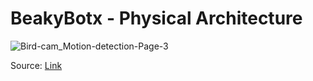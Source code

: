# BeakyBotx - Physical Architecture 


![Bird-cam_Motion-detection-Page-3](https://github.com/user-attachments/assets/f7060b0f-fbc1-4520-bd1f-e42e59f4bd3f)

Source: [Link](https://viewer.diagrams.net/?tags=%7B%7D&lightbox=1&highlight=0000ff&edit=_blank&layers=1&nav=1&title=Bird-cam_Motion-detection.drawio&page-id=d3pDo7fImPE6Pftn6lfX&dark=auto#R%3Cmxfile%20pages%3D%223%22%3E%3Cdiagram%20name%3D%22Page-1%22%20id%3D%225jdGd0YhwBf-OgEjclWp%22%3E7Vvfc6I6FP5reOwOCfLDx6rd3odtb2e8s%2FfuvqUSIXuBMCGu2r9%2BAyRAipZaW0XtTDtjDvEcyPnOd05O0LDG8eqWoTS8oz6ODGgGjPiGNTEgBOJfCFIUYE2Qz5iSJyU0pXRBfJxpEzmlESepLpzRJMEzrskQY3SpT5vTqH0b0xmKcEv6L%2FF5WEo926zlf2EShMoQMOWVGKnJUpCFyKfLhsi6MaBjQGuFDGtk5DL9zxozSnnnNDU5Xo1xlK%2BsWtfS7te3K6ieneGEv5POp2lqT4m5Wn83f%2BL01okm1%2FdX0Cst%2FUbRQq67XDO%2BVo5gdJH4ONci9I6WIeF4mqJZfnUpcCVkIY8jMQLiY8YZ%2Fb9yGCzusTCAGcerrU8HXuOW5w94i2mMOVuLsdSswLGWWl05XtYAch0pC5vgMS0pRRKkQaV7p1UXc%2BXCv6%2BfnJZXsC%2BiRQ4p4yENaIKim1o60v1Wz%2FlGaSq99QtzvpaRjhac6r4U3mHr%2F%2FLvf7HV8IdUVwwmK220lqM5TbhUCgYvYCJ%2FhJcRIZ6YLtgMv7AyiokQCzB%2FYZ69J8IYjhAnv%2FUb7ilaQCuo7ygnNBGyO5oQThlJghaiBE2m%2BUdWkHcTCDWSwBYGQBEJEjGcCf9htgMGDsML1kAnhmrcIAawiRi8ftOC9UkL2xLbK2lhX4CdEi3A7lyvOEBoE2Ud1h0%2FJ1E0phEV8T0pnSdHG1yZxzURxdw39IijB5qRgn%2BsySPlnMaNCdc5c8Slf3mOwFGKGRHLltOIuo%2BHWtSC0SF5ZGDaGo%2FADTyiKokmjfS8uvCOSiNAI5GaU%2FpAI3bfaGQXG8rSNWNo3dCXUpLw7G3a6rt%2FyLXUoeE8S7G2xPxr0f0mI5b3diNFOJVLs5vjiiisfHfs2AVOi9Xv6cZ4LqhYj8FW2aaxsrgQE98vwx1n5Ak9FvryKJQYEsrtkWFPtvKybAbIb1b72C6%2B3k5T%2B5P4lfnFNYGlE3k5%2BtAwrNGsNNL5PBO0sjuC%2BwbC4WcdumcCcS%2BoDgVui7J%2B4Ow8OWv4bpwFHcf9ZKl9cGe3YFe1RSZiczHjgo1azc%2BQxo%2BLrLvx2bOGh6VvVAZDs7VRqbqjJ9TwAO3W1jFSz0FTiPvaPYh5QTmknULGKOULhoXwIaS8XQJfUHvTUecgXe1NxQA9dTK8wGhXp62d4Q4vKdzVqjSQAExRMpr%2FkFgEJDT%2Fvr%2FkgPfU2fepB%2FxxDzT63IkUFvpWBpxML7J6N%2BRDm5GerLkvuBkJBy2aPtdmZElV79ONtKFsoB1oZ69MA6hbOJudPrSPmkfMs8gjF59GgGqafGgaeW7l80zrCl5Qgxju%2B2JanUc823M1KKk3Pg6bVsDwTLMK2FzdmBu6yEKvg%2BJ8Jxnw0rTbxu%2Bp9pbVZlPRoql2mo3dZ%2FVmzAk1l4%2FTXTqJY0zFcN1Vw%2BBQZUMfAKN4vyYE1Y%2B6iVCabThP6oh0vTPVs7h%2Ftt8dqrfauppOSnYwLxZzO37CoZJL%2FcsY6%2BYP%3C%2Fdiagram%3E%3Cdiagram%20id%3D%22EbkvVdunOR1WZa_RLkWo%22%20name%3D%22Page-2%22%3E3Zddb9owFIZ%2FTSS4iJTYQOFyBAhiQKF0a7cbZIhJ3DpxZAwh%2FfWzg8OHkk2dVqAaIMV%2Bz4k%2FnmMfGwM64c7lKA5GzMPUAJa3M2DHAMC%2BA8BQP8tL90rDtvaCz4mnnY7CjLxhLeZuG%2BLh9ZmjYIwKEp%2BLSxZFeCnONMQ5S87dVoye9xojHxeE2RLRovpEPBHs1WbdOup9TPwg79m2tCVEubMW1gHyWHIiwa4BHc6Y2JfCnYOpgpdz2b%2FX%2B431MDCOI%2FGuF0Y%2BH83951qt295GX0F%2F%2BK1n6la2iG70hB9ioscr0hwCZ5vIw6ody4DtJCACz2K0VNZEhl1qgQiprNmyWBxX3gnmAu9OJD1OF7MQC55KF20FOUS9aOp3up4cQ1BraC04wZ9rSEfdPzR9BCMLms1fcAJFTmi9ICiS4lDikI%2F72efjZt%2BaGyxwe8TRmvEelVshR%2Fcv1FaEUodRxmWdqgmZHuKvFQPAXvYxgLNFvGKaPs4s5jJzBnI6cs7QBupbrV6Gf61%2Ba%2F61Av8RWxCKx1h8V4bKhGNTcEQi7FUvF4lWC8KbRgK2rhgJMHgSrZdmb%2Br5ofv6MGju%2BpOSTOts1oKFahegFHMVjIPSJtyTjw4W8kwjTGWZ7Gj9r0MErxgieD9cdaKfPx4baTtoTNtpnCYlIXIZ86lK7pIaWtw8vx%2BuHX%2FI76B%2BTWTFc%2FE0v38yXGXp%2BGK4XCsSD8HAHc%2B70%2FmX8fglnAQlK%2BzZVqsL8UW2yYcoFiz%2BCHAFSiUs37%2FOSu5fHwVOVo934Mx28k8Cdn8B%3C%2Fdiagram%3E%3Cdiagram%20id%3D%22d3pDo7fImPE6Pftn6lfX%22%20name%3D%22Page-3%22%3E5VnbdqIwFP0aH3UBAaWPYi9jp13LqdPp9DFCKpkBwgqxar9%2BkhIuadA6vQizhgclOxeSfc4%2BJ4QemMSbCwrT8JoEKOpZRrDpgdOeZQHXMPmfQLY5YlnmMEeWFAc5ZlbAHD8hCRoSXeEAZUpDRkjEcKqCPkkS5DMFg5SStdrsgUTqU1O4RBow92Gko3c4YGGOuo5R4V8QXobFk01D1sSwaCyBLIQBWdcgcNYDE0oIy%2B%2FizQRFgr2Cl7zf%2BY7acmIUJeyQDudo%2FCXesovpFYXek3WLPGPUt%2FJRHmG0kguWk2XbggFKVkmAxCBGD3jrEDM0T6Evatfc6BwLWRzxkslvM0bJ75IpvkZPPgBRhjY7Z26WfHBPQiRGjG55E9mhDySF0on6JcnryiQnrsTCmjlKEEo3WJaDV0zxG0lWM3E%2FXft2cpesH%2BPFt8nN9HL6fZb2TY24G5ilC0SfJz7DPWsY8Ul4C8rvluJuhn3Cq6y7z2FYo7OB9J0MA0dlGJg6waUk6wSXHT%2BcYN0zJzBGFHaQPVslz24gz7QbyPs05wQaSSjgUU0WCWUhWZIERmcV6qk0Vm2uCEkleb8QY1sZouGKEZVazh%2Fd%2FuSFvjEwDKdA7sWIA9sZFcDpRj4jL23rpRmimFOAqAR1c2UMUjYWgZ0DfgSzDPsFfI6jYjI7rZqRFfXR634nCNtre4oiyPCjmiaaLCm7zgjmU6kUZ58MTmqXC1QfEtWOUV2O%2BgC%2B3CVicswX3lJO8iAHuo9%2BxGR8ecu8%2Frep%2F%2FXSG7OHhug2mU8bneoKLnjKVxwBRniZCOtw7oUlPaEkzFPqWFbEOAhyn0MZfoKL5%2FGEuVOxnucVOl7POd2XPWS%2Bl52rLFs3%2BW5t7E41xsAEzgtb5KW3GrxIWkO1B3l4yNB7jde4QrdV9Zuq8J1XZP8XAflV6Q6PI11nqMb7svzx4ty3zJo4ZyIM8vVYxvSmg%2FlxBByVMKvtBHnyv0qk2JocWyO2dVyNFOusiURIw7g6O%2F0HBALctgVi6u%2BBR1DIh3p6cVrw7Gj7Gn60It5HvB7d27HEQdtslARFo4QkqDUTOt2yob59vr6efe9g4AGuGnhM0HrgsVtNzWX2fWtq%2FvT3UxMcKoqOBTagicKDjL8gbjuoC1scYdSuwiu7IxNHY3NOIkg5NIOJOITvHKcvY02%2FfRJHOon8x5hAGnSRwKGlEDg0gEbgqIE%2F%2B9P4a%2Fc1qhae7%2Bt1x3iNcg8Nwt2Kwa6%2BMcE%2BJWkoNm8d9PgXIWNkHzFkNH4v03d2pvWjUQVdPhjdz7o1BANQu1Qb2Pu%2B%2BDQfBhQnkkXgt1xXHeItZ6G8WH07zZtXn6DB2R8%3D%3C%2Fdiagram%3E%3Cdiagram%20id%3D%22iAwJ4KooFUleM2fmQeQ7%22%20name%3D%22Page-4%22%3EtZTbTuMwEEC%2FJtLygJQLFPaVUthKXLewi3gz8WziyvFknUnT8vU4jXOxAgUkeIgSH48z9rHHXjTN1uea5eklcpBe6CdacC869cIwMI8BOUvAAXXEQjy30Le0FBwKJ5AQJYnchTEqBTE5jGmNlRv2D%2BV4GouYSRjRv4JT2tDjQ7%2Fnv0AkaZso8G1PxtpgC4qUcawGKJp50VQjUvOVracgazOtl2bc2Ru93cQ0KPrIgKPb%2BPL07vfj9cOa5gf%2B%2F%2BV9%2FrwfNX9ZMVnaBdvJ0qY1ANwIsU3UlGKCislZT080lopDncY3rT7mAjE3MDBwCUQbu5msJDQopUza3iZnnejNtVlUYKlj2LGg9kgwnQDtiAu7HTDnEjAD0hszToNkJFbuPJg9MkkX12s2H9b0J6wHI%2BvTqysD2tq400yoOrHi9VqgIPPaN8%2F8ZrQ9rvwqFQSLnG0dVabeXhO9Ak2w3q16rMYOCCN7njc2ui2Fqi%2BPcGJZOiiNn%2F432QzHNv%2BY9o9cAxcxCVTbjWX1j0hksOeFE5bVZtRTkXdWBk7fsegq%2FwqnR67TztXAaXD8itPJ552aZn%2FnbPsG13I0ewE%3D%3C%2Fdiagram%3E%3C%2Fmxfile%3E)

